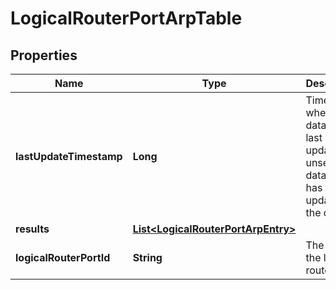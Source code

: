 # LogicalRouterPortArpTable

## Properties
Name | Type | Description | Notes
------------ | ------------- | ------------- | -------------
**lastUpdateTimestamp** | **Long** | Timestamp when the data was last updated; unset if data source has never updated the data. |  [optional]
**results** | [**List&lt;LogicalRouterPortArpEntry&gt;**](LogicalRouterPortArpEntry.md) |  |  [optional]
**logicalRouterPortId** | **String** | The ID of the logical router port | 
